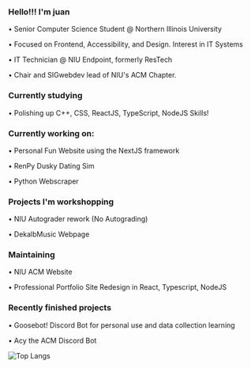 ### Hello!!! I'm juan 
<p> • Senior Computer Science Student @ Northern Illinois University </p>
<p> • Focused on Frontend, Accessibility, and Design. Interest in IT Systems </p>
<p> • IT Technician @ NIU Endpoint, formerly ResTech </p>
<p> • Chair and SIGwebdev lead of NIU's ACM Chapter. </p>

### Currently studying
<p> • Polishing up C++, CSS, ReactJS, TypeScript, NodeJS Skills! </p>

### Currently working on: 
<p> • Personal Fun Website using the NextJS framework</p>
<p> • RenPy Dusky Dating Sim </p>
<p> • Python Webscraper </p>

### Projects I'm workshopping
<p> • NIU Autograder rework (No Autograding) </p>
<p> • DekalbMusic Webpage </p>

### Maintaining
<p> • NIU ACM Website </p>
<p> • Professional Portfolio Site Redesign in React, Typescript, NodeJS </p>

### Recently finished projects
<p> • Goosebot! Discord Bot for personal use and data collection learning </p>
<p> • Acy the ACM Discord Bot </p>

![Top Langs](https://github-readme-stats.vercel.app/api/top-langs/?username=JuanLopez2004&hide_progress=true&hide=php&theme=dark&langs_count=8)
